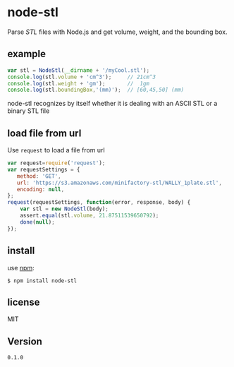 node-stl
========

Parse *STL* files with Node.js and get volume, weight, and the bounding box.

## example

```javascript
var stl = NodeStl(__dirname + '/myCool.stl');
console.log(stl.volume + 'cm^3');     // 21cm^3
console.log(stl.weight + 'gm');       //  1gm
console.log(stl.boundingBox,'(mm)');  // [60,45,50] (mm)
```
node-stl recognizes by itself whether it is dealing with an ASCII STL or a binary STL file

## load file from url

Use `request` to load a file from url

```javascript
var request=require('request');
var requestSettings = {
   method: 'GET',
   url: 'https://s3.amazonaws.com/minifactory-stl/WALLY_1plate.stl',
   encoding: null,
};
request(requestSettings, function(error, response, body) {
    var stl = new NodeStl(body);
    assert.equal(stl.volume, 21.87511539650792);
    done(null);
});
```

## install

use [npm](https://npmjs.org):

```shell
$ npm install node-stl
```

## license

MIT

## Version

`0.1.0`
